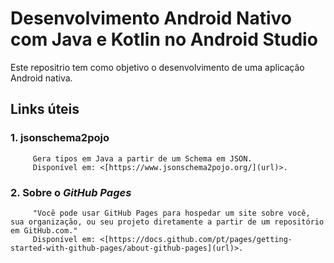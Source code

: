 # Desenvolvimento Android Nativo com Java e Kotlin no Android Studio

Este repositrio tem como objetivo o desenvolvimento de uma aplicação Android nativa.

## Links úteis
  ### 1. jsonschema2pojo
         Gera tipos em Java a partir de um Schema em JSON.
         Disponível em: <[https://www.jsonschema2pojo.org/](url)>.
  ### 2. Sobre o *GitHub Pages*
         "Você pode usar GitHub Pages para hospedar um site sobre você, sua organização, ou seu projeto diretamente a partir de um repositório em GitHub.com."
         Disponível em: <[https://docs.github.com/pt/pages/getting-started-with-github-pages/about-github-pages](url)>.
